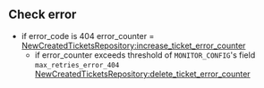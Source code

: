 ## Check error

* if error_code is 404
  error_counter = [NewCreatedTicketsRepository:increase_ticket_error_counter](../../repositories/new_created_tickets_repository/increase_ticket_error_counter.md)
  * if error_counter exceeds threshold of `MONITOR_CONFIG`'s field `max_retries_error_404`
    [NewCreatedTicketsRepository:delete_ticket_error_counter](../../repositories/new_created_tickets_repository/delete_ticket_error_counter.md)